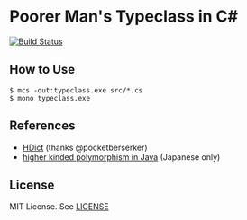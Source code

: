 Poorer Man's Typeclass in C#
==================

[![Build Status](https://travis-ci.org/y-yu/typeclass-csharp.svg?branch=master)](https://travis-ci.org/y-yu/typeclass-csharp)

## How to Use

```
$ mcs -out:typeclass.exe src/*.cs
$ mono typeclass.exe
```

## References

- [HDict](https://github.com/pocketberserker/Data.HList/blob/master/src/CSharp.Data.HList/HDict.cs) (thanks @pocketberserker)
- [higher kinded polymorphism in Java](http://qiita.com/lyrical_logical/items/2d68d378a97ea0da88c0) (Japanese only)

## License

MIT License.
See [LICENSE](https://github.com/y-yu/typeclass-csharp/blob/master/LICENSE)
